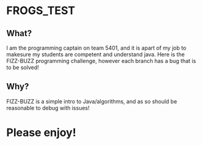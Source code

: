 # FROGS_TEST

## What?

I am the programming captain on team 5401, and it is apart of my job to makesure my students are competent and understand java. Here is the FIZZ-BUZZ programming challenge, however each branch has a bug that is to be solved!

## Why?

FIZZ-BUZZ is a simple intro to Java/algorithms, and as so should be reasonable to debug with issues!

# Please enjoy!

